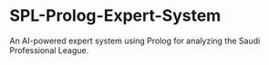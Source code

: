 # SPL-Prolog-Expert-System
An AI-powered expert system using Prolog for analyzing the Saudi Professional League.
